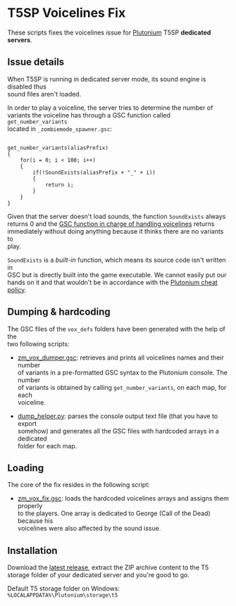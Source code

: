 # T5SP Voicelines Fix

These scripts fixes the voicelines issue for [Plutonium](https://plutonium.pw/) T5SP **dedicated servers**.


## Issue details

When T5SP is running in dedicated server mode, its sound engine is disabled thus\
sound files aren't loaded.

In order to play a voiceline, the server tries to determine the number of\
variants the voiceline has through a GSC function called `get_number_variants`\
located in `_zombiemode_spawner.gsc`:

```gsc

get_number_variants(aliasPrefix)
{
    for(i = 0; i < 100; i++)
    {
        if(!SoundExists(aliasPrefix + "_" + i))
        {
            return i;
        }
    }
}
```

Given that the server doesn't load sounds, the function `SoundExists` always\
returns 0 and the [GSC function in charge of handling voicelines](https://github.com/plutoniummod/t5-scripts/blob/main/ZM/Common/maps/_zombiemode_audio.gsc#L645) returns\
immediately without doing anything because it thinks there are no variants to\
play.

`SoundExists` is a *built-in* function, which means its source code isn't written in\
GSC but is directly built into the game executable. We cannot easily put our\
hands on it and that wouldn't be in accordance with the [Plutonium cheat policy](https://plutonium.pw/docs/anticheat/).

## Dumping & hardcoding

The GSC files of the `vox_defs` folders have been generated with the help of the\
two following scripts:

- [zm_vox_dumper.gsc](https://github.com/Nahelam/t5sp-voicelines-fix/blob/main/dumper/scripts/sp/zom/zm_vox_dumper.gsc): retrieves and prints all voicelines names and their number\
of variants in a pre-formatted GSC syntax to the Plutonium console. The number\
of variants is obtained by calling `get_number_variants`, on each map, for each\
voiceline.

- [dump_helper.py](https://github.com/Nahelam/t5sp-voicelines-fix/blob/main/dumper/dump_helper.py): parses the console output text file (that you have to export\
somehow) and generates all the GSC files with hardcoded arrays in a dedicated\
folder for each map.

## Loading

The core of the fix resides in the following script:

- [zm_vox_fix.gsc](https://github.com/Nahelam/t5sp-voicelines-fix/blob/main/fix_main/scripts/sp/zom/zm_vox_fix.gsc): loads the hardcoded voicelines arrays and assigns them properly\
to the players. One array is dedicated to George (Call of the Dead) because his\
voicelines were also affected by the sound issue.

## Installation

Download the [latest release](https://github.com/Nahelam/t5sp-voicelines-fix/releases/latest/), extract the ZIP archive content to the T5\
storage folder of your dedicated server and you're good to go.

Default T5 storage folder on Windows: `%LOCALAPPDATA%\Plutonium\storage\t5`
